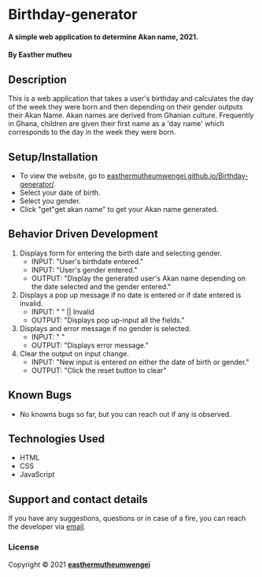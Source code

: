 # Birthday-generator

#### A simple web application to determine Akan name, 2021.

#### By **Easther mutheu**

## Description

This is a web application that takes a user's birthday and calculates the day of the week they were born and then depending on their gender outputs their Akan Name.
Akan names are derived from Ghanian culture. Frequently in Ghana, children are given their first name as a 'day name' which corresponds to the day in the week they were born.

## Setup/Installation

- To view the website, go to [easthermutheumwengei.github.io/Birthday-generator/](https://easthermutheumwengei.github.io/Birthday-generator/).
- Select your date of birth.
- Select you gender.
- Click "get"get akan name" to get your Akan name generated.

## Behavior Driven Development

1. Displays form for entering the birth date and selecting gender.
   - INPUT: "User's birthdate entered."
   - INPUT: "User's gender entered."
   - OUTPUT: "Display the generated user's Akan name depending on the date selected and the gender entered."
2. Displays a pop up message if no date is entered or if date entered is invalid.
   - INPUT: " " || Invalid
   - OUTPUT: "Displays pop up-input all the fields."
3. Displays and error message if no gender is selected.
   - INPUT: " "
   - OUTPUT: "Displays error message."
4. Clear the output on input change.
   - INPUT: "New input is entered on either the date of birth or gender."
   - OUTPUT: "Click the reset button to clear"

## Known Bugs

- No knowns bugs so far, but you can reach out if any is observed.

## Technologies Used

- HTML
- CSS
- JavaScript

## Support and contact details

If you have any suggestions, questions or in case of a fire, you can reach the developer via [email](mailto:esthermuheu99@gmail.com).

### License

Copyright &copy; 2021 **[easthermutheumwengei](www.github.com/easthermutheumwengei)**
